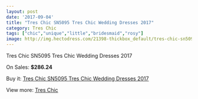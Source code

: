```yaml
---
layout: post
date: '2017-09-04'
title: "Tres Chic SN5095 Tres Chic Wedding Dresses 2017"
category: Tres Chic
tags: ["chic","unique","little","bridesmaid","rosy"]
image: http://img.hectodress.com/21398-thickbox_default/tres-chic-sn5095-tres-chic-wedding-dresses-2013.jpg
---
```

Tres Chic SN5095 Tres Chic Wedding Dresses 2017

On Sales: **$286.24**
<a href="https://www.hectodress.com/tres-chic/9927-tres-chic-sn5095-tres-chic-wedding-dresses-2013.html"><amp-img layout="responsive" width="600" height="600" src="//img.hectodress.com/21398-thickbox_default/tres-chic-sn5095-tres-chic-wedding-dresses-2013.jpg" alt="Tres Chic SN5095 Tres Chic Wedding Dresses 2017 0" /></a>

Buy it: [Tres Chic SN5095 Tres Chic Wedding Dresses 2017](https://www.hectodress.com/tres-chic/9927-tres-chic-sn5095-tres-chic-wedding-dresses-2013.html "Tres Chic SN5095 Tres Chic Wedding Dresses 2017")

View more: [Tres Chic](https://www.hectodress.com/164-tres-chic "Tres Chic")
